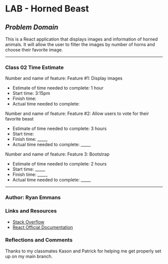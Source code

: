 # **LAB - Horned Beast**

## ***Problem Domain***

This is a React application that displays images and information of horned animals. It will allow the user to filter the images by number of horns and choose their favorite image.

- - -

### Class 02 Time Estimate

Number and name of feature: Feature #1: Display images

- Estimate of time needed to complete: 1 hour
- Start time: 3:15pm
- Finish time: 
- Actual time needed to complete: 

Number and name of feature: Feature #2: Allow users to vote for their favorite beast

- Estimate of time needed to complete: 3 hours
- Start time: 
- Finish time: _____
- Actual time needed to complete: _____

Number and name of feature: Feature 3: Bootstrap

- Estimate of time needed to complete: 2 hours
- Start time: _____
- Finish time: _____
- Actual time needed to complete: _____

- - -

### Author: Ryan Emmans

### Links and Resources

- [Stack Overflow](https://stackoverflow.com/)
- [React Official Documentation](https://reactjs.org/docs/getting-started.html)

### Reflections and Comments
Thanks to my classmates Kason and Patrick for helping me get properly set up on my main branch.